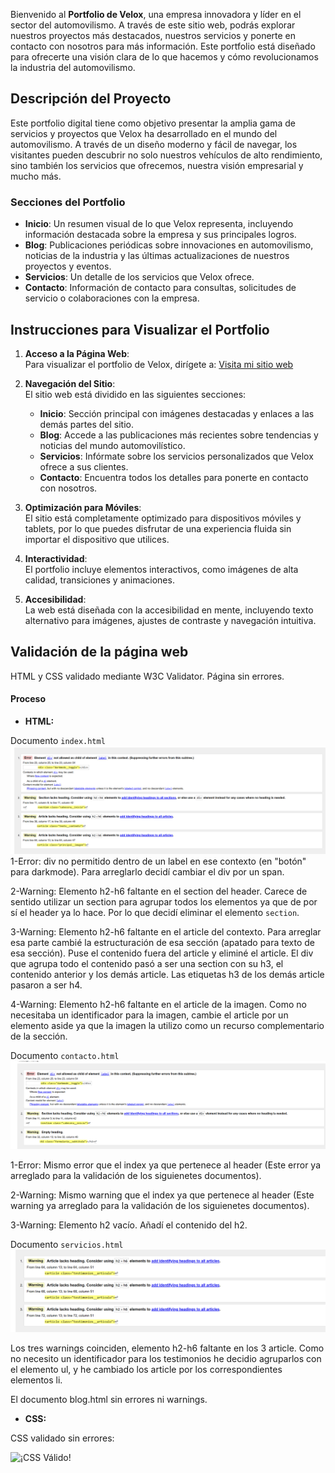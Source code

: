 Bienvenido al **Portfolio de Velox**, una empresa innovadora y líder en el sector del automovilismo. A través de este sitio web, podrás explorar nuestros proyectos más destacados, nuestros servicios y ponerte en contacto con nosotros para más información. Este portfolio está diseñado para ofrecerte una visión clara de lo que hacemos y cómo revolucionamos la industria del automovilismo.

## Descripción del Proyecto

Este portfolio digital tiene como objetivo presentar la amplia gama de servicios y proyectos que Velox ha desarrollado en el mundo del automovilismo. A través de un diseño moderno y fácil de navegar, los visitantes pueden descubrir no solo nuestros vehículos de alto rendimiento, sino también los servicios que ofrecemos, nuestra visión empresarial y mucho más.

### Secciones del Portfolio

- **Inicio**: Un resumen visual de lo que Velox representa, incluyendo información destacada sobre la empresa y sus principales logros.
- **Blog**: Publicaciones periódicas sobre innovaciones en automovilismo, noticias de la industria y las últimas actualizaciones de nuestros proyectos y eventos.
- **Servicios**: Un detalle de los servicios que Velox ofrece.
- **Contacto**: Información de contacto para consultas, solicitudes de servicio o colaboraciones con la empresa.

## Instrucciones para Visualizar el Portfolio

1. **Acceso a la Página Web**:  
   Para visualizar el portfolio de Velox, dirígete a:  [Visita mi sitio web]((https://danielmi5.github.io/Proyecto2-LGMSGI-Desarrolo-con-Estandares-Web/))

2. **Navegación del Sitio**:  
   El sitio web está dividido en las siguientes secciones:  
   - **Inicio**: Sección principal con imágenes destacadas y enlaces a las demás partes del sitio.
   - **Blog**: Accede a las publicaciones más recientes sobre tendencias y noticias del mundo automovilístico.
   - **Servicios**: Infórmate sobre los servicios personalizados que Velox ofrece a sus clientes.
   - **Contacto**: Encuentra todos los detalles para ponerte en contacto con nosotros.

3. **Optimización para Móviles**:  
   El sitio está completamente optimizado para dispositivos móviles y tablets, por lo que puedes disfrutar de una experiencia fluida sin importar el dispositivo que utilices.

4. **Interactividad**:  
   El portfolio incluye elementos interactivos, como imágenes de alta calidad, transiciones y animaciones.

5. **Accesibilidad**:  
   La web está diseñada con la accesibilidad en mente, incluyendo texto alternativo para imágenes, ajustes de contraste y navegación intuitiva.


## Validación de la página web

HTML y CSS validado mediante W3C Validator. Página sin errores.

#### Proceso

- **HTML:**

Documento `index.html`
  ![Documento inicio html](readme-images/index.png)
  1-Error: div no permitido dentro de un label en ese contexto (en "botón" para darkmode). Para arreglarlo decidí cambiar       el div por un span.
  
  2-Warning: Elemento h2-h6 faltante en el section del header. Carece de sentido utilizar un section para agrupar todos los elementos ya que de por sí el header ya lo hace. Por lo que decidí eliminar el elemento `section`.
  
  3-Warning: Elemento h2-h6 faltante en el article del contexto. Para arreglar esa parte cambié la estructuración de esa sección (apatado para texto de esa sección). Puse el contenido fuera del article y eliminé el article. El div que agrupa todo el contenido pasó a ser una section con su h3, el contenido anterior y los demás article. Las etiquetas h3 de los demás article pasaron a ser h4. 
  
  4-Warning: Elemento h2-h6 faltante en el article de la imagen. Como no necesitaba un identificador para la imagen, cambie el article por un elemento aside ya que la imagen la utilizo como un recurso complementario de la sección.

Documento `contacto.html`
![Documento inicio html](readme-images/contacto.png)
   
   1-Error: Mismo error que el index ya que pertenece al header (Este error ya arreglado para la validación de los siguienetes documentos).
   
   2-Warning: Mismo warning que el index ya que pertenece al header (Este warning ya arreglado para la validación de los siguienetes documentos).
   
   3-Warning: Elemento h2 vacío. Añadí el contenido del h2.
   

Documento `servicios.html`
![Documento contacto html](readme-images/servicios.png)
   
Los tres warnings coinciden, elemento h2-h6 faltante en los 3 article. Como no necesito un identificador para los testimonios he decidio agruparlos con el elemento ul, y he cambiado los article por los correspondientes elementos li.

El documento blog.html sin errores ni warnings.

- **CSS:**

CSS validado sin errores:

![¡CSS Válido!](http://jigsaw.w3.org/css-validator/images/vcss)
